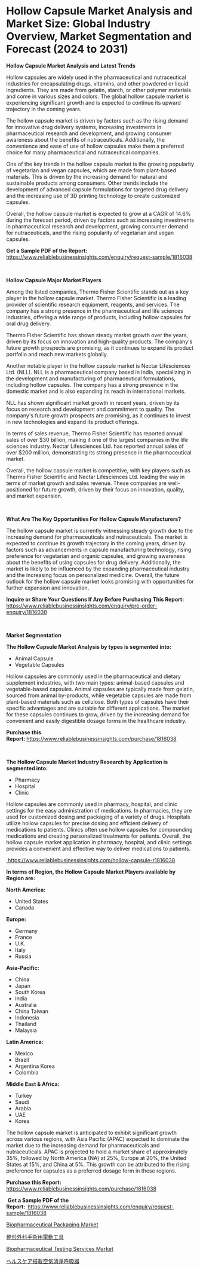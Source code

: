 <p><h1>Hollow Capsule Market Analysis and Market Size: Global Industry Overview, Market Segmentation and Forecast (2024 to 2031)</h1></p><p><strong>Hollow Capsule Market Analysis and Latest Trends</strong></p>
<p><p>Hollow capsules are widely used in the pharmaceutical and nutraceutical industries for encapsulating drugs, vitamins, and other powdered or liquid ingredients. They are made from gelatin, starch, or other polymer materials and come in various sizes and colors. The global hollow capsule market is experiencing significant growth and is expected to continue its upward trajectory in the coming years.</p><p>The hollow capsule market is driven by factors such as the rising demand for innovative drug delivery systems, increasing investments in pharmaceutical research and development, and growing consumer awareness about the benefits of nutraceuticals. Additionally, the convenience and ease of use of hollow capsules make them a preferred choice for many pharmaceutical and nutraceutical companies.</p><p>One of the key trends in the hollow capsule market is the growing popularity of vegetarian and vegan capsules, which are made from plant-based materials. This is driven by the increasing demand for natural and sustainable products among consumers. Other trends include the development of advanced capsule formulations for targeted drug delivery and the increasing use of 3D printing technology to create customized capsules.</p><p>Overall, the hollow capsule market is expected to grow at a CAGR of 14.6% during the forecast period, driven by factors such as increasing investments in pharmaceutical research and development, growing consumer demand for nutraceuticals, and the rising popularity of vegetarian and vegan capsules.</p></p>
<p><strong>Get a Sample PDF of the Report:&nbsp;</strong> <a href="https://www.reliablebusinessinsights.com/enquiry/request-sample/1816038">https://www.reliablebusinessinsights.com/enquiry/request-sample/1816038</a></p>
<p>&nbsp;</p>
<p><strong>Hollow Capsule Major Market Players</strong></p>
<p><p>Among the listed companies, Thermo Fisher Scientific stands out as a key player in the hollow capsule market. Thermo Fisher Scientific is a leading provider of scientific research equipment, reagents, and services. The company has a strong presence in the pharmaceutical and life sciences industries, offering a wide range of products, including hollow capsules for oral drug delivery.</p><p>Thermo Fisher Scientific has shown steady market growth over the years, driven by its focus on innovation and high-quality products. The company's future growth prospects are promising, as it continues to expand its product portfolio and reach new markets globally.</p><p>Another notable player in the hollow capsule market is Nectar Lifesciences Ltd. (NLL). NLL is a pharmaceutical company based in India, specializing in the development and manufacturing of pharmaceutical formulations, including hollow capsules. The company has a strong presence in the domestic market and is also expanding its reach in international markets.</p><p>NLL has shown significant market growth in recent years, driven by its focus on research and development and commitment to quality. The company's future growth prospects are promising, as it continues to invest in new technologies and expand its product offerings.</p><p>In terms of sales revenue, Thermo Fisher Scientific has reported annual sales of over $30 billion, making it one of the largest companies in the life sciences industry. Nectar Lifesciences Ltd. has reported annual sales of over $200 million, demonstrating its strong presence in the pharmaceutical market.</p><p>Overall, the hollow capsule market is competitive, with key players such as Thermo Fisher Scientific and Nectar Lifesciences Ltd. leading the way in terms of market growth and sales revenue. These companies are well-positioned for future growth, driven by their focus on innovation, quality, and market expansion.</p></p>
<p>&nbsp;</p>
<p><strong>What Are The Key Opportunities For Hollow Capsule Manufacturers?</strong></p>
<p><p>The hollow capsule market is currently witnessing steady growth due to the increasing demand for pharmaceuticals and nutraceuticals. The market is expected to continue its growth trajectory in the coming years, driven by factors such as advancements in capsule manufacturing technology, rising preference for vegetarian and organic capsules, and growing awareness about the benefits of using capsules for drug delivery. Additionally, the market is likely to be influenced by the expanding pharmaceutical industry and the increasing focus on personalized medicine. Overall, the future outlook for the hollow capsule market looks promising with opportunities for further expansion and innovation.</p></p>
<p><strong>Inquire or Share Your Questions If Any Before Purchasing This Report:</strong> <a href="https://www.reliablebusinessinsights.com/enquiry/pre-order-enquiry/1816038">https://www.reliablebusinessinsights.com/enquiry/pre-order-enquiry/1816038</a></p>
<p>&nbsp;</p>
<p><strong>Market Segmentation</strong></p>
<p><strong>The Hollow Capsule Market Analysis by types is segmented into:</strong></p>
<p><ul><li>Animal Capsule</li><li>Vegetable Capsules</li></ul></p>
<p><p>Hollow capsules are commonly used in the pharmaceutical and dietary supplement industries, with two main types: animal-based capsules and vegetable-based capsules. Animal capsules are typically made from gelatin, sourced from animal by-products, while vegetable capsules are made from plant-based materials such as cellulose. Both types of capsules have their specific advantages and are suitable for different applications. The market for these capsules continues to grow, driven by the increasing demand for convenient and easily digestible dosage forms in the healthcare industry.</p></p>
<p><strong>Purchase this Report:&nbsp;</strong><a href="https://www.reliablebusinessinsights.com/purchase/1816038">https://www.reliablebusinessinsights.com/purchase/1816038</a></p>
<p>&nbsp;</p>
<p><strong>The Hollow Capsule Market Industry Research by Application is segmented into:</strong></p>
<p><ul><li>Pharmacy</li><li>Hospital</li><li>Clinic</li></ul></p>
<p><p>Hollow capsules are commonly used in pharmacy, hospital, and clinic settings for the easy administration of medications. In pharmacies, they are used for customized dosing and packaging of a variety of drugs. Hospitals utilize hollow capsules for precise dosing and efficient delivery of medications to patients. Clinics often use hollow capsules for compounding medications and creating personalized treatments for patients. Overall, the hollow capsule market application in pharmacy, hospital, and clinic settings provides a convenient and effective way to deliver medications to patients.</p></p>
<p><a href="https://www.reliablebusinessinsights.com/hollow-capsule-r1816038">&nbsp;https://www.reliablebusinessinsights.com/hollow-capsule-r1816038</a></p>
<p><strong>In terms of Region, the Hollow Capsule Market Players available by Region are:</strong></p>
<p>
    <p> <strong> North America: </strong>
        <ul>
            <li>United States</li>
            <li>Canada</li>
        </ul>
        </p> 
    <p> <strong> Europe: </strong>
        <ul>
            <li>Germany</li>
            <li>France</li>
            <li>U.K.</li>
            <li>Italy</li>
            <li>Russia</li>
        </ul>
        </p> 
    <p> <strong> Asia-Pacific: </strong>
        <ul>
            <li>China</li>
            <li>Japan</li>
            <li>South Korea</li>
            <li>India</li>
            <li>Australia</li>
            <li>China Taiwan</li>
            <li>Indonesia</li>
            <li>Thailand</li>
            <li>Malaysia</li>
        </ul>
        </p> 
    <p> <strong> Latin America: </strong>
        <ul>
            <li>Mexico</li>
            <li>Brazil</li>
            <li>Argentina Korea</li>
            <li>Colombia</li>
        </ul>
        </p> 
    <p> <strong> Middle East & Africa: </strong>
        <ul>
            <li>Turkey</li>
            <li>Saudi</li>
            <li>Arabia</li>
            <li>UAE</li>
            <li>Korea</li>
        </ul>
    </p>
    </p>
<p><p>The hollow capsule market is anticipated to exhibit significant growth across various regions, with Asia Pacific (APAC) expected to dominate the market due to the increasing demand for pharmaceuticals and nutraceuticals. APAC is projected to hold a market share of approximately 35%, followed by North America (NA) at 25%, Europe at 20%, the United States at 15%, and China at 5%. This growth can be attributed to the rising preference for capsules as a preferred dosage form in these regions.</p></p>
<p><strong>Purchase this Report: </strong><a href="https://www.reliablebusinessinsights.com/purchase/1816038">https://www.reliablebusinessinsights.com/purchase/1816038</a></p>
<p>&nbsp;<strong>Get a Sample PDF of the Report:&nbsp;&nbsp;</strong><a href="https://www.reliablebusinessinsights.com/enquiry/request-sample/1816038">https://www.reliablebusinessinsights.com/enquiry/request-sample/1816038</a></p>
<p><strong></strong></p>
<p><p><a href="https://github.com/anggakarna133/Market-Research-Report-List-1/blob/main/biopharmaceutical-packaging-market.md">Biopharmaceutical Packaging Market</a></p><p><a href="https://github.com/deonnorth8/Market-Research-Report-List-2/blob/main/5152264178365.md">整形外科手術用電動工具</a></p><p><a href="https://github.com/sleepman642/Market-Research-Report-List-1/blob/main/biopharmaceutical-testing-services-market.md">Biopharmaceutical Testing Services Market</a></p><p><a href="https://github.com/LizaHeller2023/Market-Research-Report-List-1/blob/main/8176067178366.md">ヘルスケア搭載空気清浄呼吸器</a></p></p>
